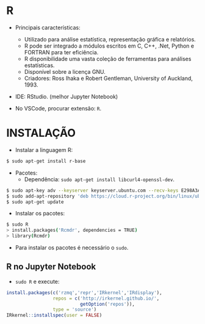 # R
*   Principais características:
    *   Utilizado para análise estatística, representação gráfica e relatórios.
    *   R pode ser integrado a módulos escritos em C, C++, .Net, Python e FORTRAN para ter eficiência.
    *   R disponibilidade uma vasta coleção de ferramentas para análises estatísticas.
    *   Disponível sobre a licença GNU.
    *   Criadores: Ross Ihaka e Robert Gentleman, University of Auckland, 1993.

*   IDE: RStudio. (melhor Jupyter Notebook)
*   No VSCode, procurar extensão: `R`.

# INSTALAÇÃO

*   Instalar a linguagem R:

```sh
$ sudo apt-get install r-base
```
*   Pacotes:
    *   Dependência: `sudo apt-get install libcurl4-openssl-dev`.

```sh
$ sudo apt-key adv --keyserver keyserver.ubuntu.com --recv-keys E298A3A825C0D65DFD57CBB651716619E084DAB9
$ sudo add-apt-repository 'deb https://cloud.r-project.org/bin/linux/ubuntu disco-cran35/'
$ sudo apt-get update
```

*   Instalar os pacotes:
```sh
$ sudo R
> install.packages('Rcmdr', dependencies = TRUE)
> library(Rcmdr)
```

*   Para instalar os pacotes é necessário o `sudo`.


## R no Jupyter Notebook

*   `sudo R` e execute:
```R
install.packages(c('rzmq','repr','IRkernel','IRdisplay'),
                 repos = c('http://irkernel.github.io/', 
                           getOption('repos')), 
                 type = 'source')
IRkernel::installspec(user = FALSE)
```
